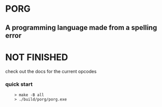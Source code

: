 # PORG

## A programming language made from a spelling error

# NOT FINISHED 

check out the docs for the current opcodes

### quick start

```console
    > make -B all
    > ./build/porg/porg.exe
```